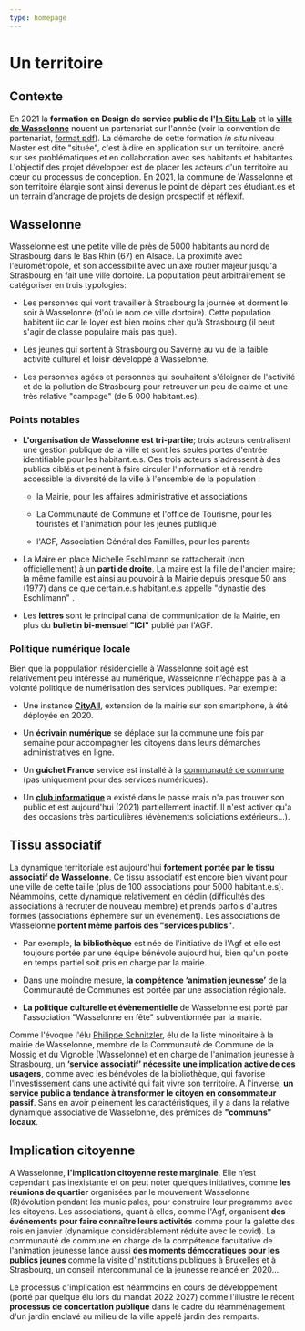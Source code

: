 ```yaml
---
type: homepage
---
```


# Un territoire

## Contexte

En 2021 la **formation en Design de service public de l'[In Situ Lab](https://www.lyceelecorbusier.eu/dsaa/)** et la **[ville de Wasselonne](https://www.wasselonne.fr/)** nouent un partenariat sur l'année (voir la convention de partenariat, [format pdf](/media/Convention_ISLxWasselonne.pdf)). La démarche de cette formation *in situ* niveau Master est dite "située", c'est à dire en application sur un territoire, ancré sur ses problématiques et en collaboration avec ses habitants et habitantes. L'objectif des projet développer est de placer les acteurs d'un territoire au cœur du processus de conception. En 2021, la commune de Wasselonne et son territoire élargie sont ainsi devenus le point de départ ces étudiant.es et un terrain d’ancrage de projets de design prospectif et réflexif.

## Wasselonne

Wasselonne est une petite ville de près de 5000 habitants au nord de Strasbourg dans le Bas Rhin (67) en Alsace. La proximité avec l'eurométropole, et son accessibilité avec un axe routier majeur jusqu'a Strasbourg en fait une ville dortoire. La popultation peut arbitrairement se catégoriser en trois typologies:

- Les personnes qui vont travailler à Strasbourg la journée et dorment le soir à Wasselonne (d'où le nom de ville dortoire). Cette population habitent iic car le loyer est bien moins cher qu'à Strasbourg (il peut s'agir de classe populaire mais pas que).
  
- Les jeunes qui sortent à Strasbourg ou Saverne au vu de la faible activité culturel et loisir développé à Wasselonne.
  
- Les personnes agées et personnes qui souhaitent s'éloigner de l'activité et de la pollution de Strasbourg pour retrouver un peu de calme et une très relative "campage" (de 5 000 habitant.es).
  

### Points notables

- **L'organisation de Wasselonne est tri-partite**; trois acteurs centralisent une gestion publique de la ville et sont les seules portes d'entrée identifiable pour les habitant.e.s. Ces trois acteurs s'adressent à des publics ciblés et peinent à faire circuler l'information et à rendre accessible la diversité de la ville à l'ensemble de la population :
  
  - la Mairie, pour les affaires administrative et associations
    
  - La Communauté de Commune et l'office de Tourisme, pour les touristes et l'animation pour les jeunes publique
    
  - l'AGF, Association Général des Familles, pour les parents
  
- La Maire en place Michelle Eschlimann se rattacherait (non officiellement) à un **parti de droite**. La maire est la fille de l'ancien maire; la même famille est ainsi au pouvoir à la Mairie depuis presque 50 ans (1977) dans ce que certain.e.s habitant.e.s appelle "dynastie des Eschlimann" .
  
- Les **lettres** sont le principal canal de communication de la Mairie, en plus du **bulletin bi-mensuel "ICI"** publié par l'AGF.
  

### Politique numérique locale

Bien que la poppulation résidencielle à Wasselonne soit agé est relativement peu intéressé au numérique, Wasselonne n’échappe pas à la volonté politique de numérisation des services publiques. Par exemple:

- Une instance [**CityAll**](https://www.smartphone.lumiplan.com/solutions/cityall-application/), extension de la mairie sur son smartphone, à été déployée en 2020.
  
- Un **écrivain numérique** se déplace sur la commune une fois par semaine pour accompagner les citoyens dans leurs démarches administratives en ligne.
  
- Un **guichet France** service est installé à la [communauté de commune](https://www.mossigvignoble.fr) (pas uniquement pour des services numériques).
  
- Un **[club informatique](http://clubinfow.free.fr/)** a existé dans le passé mais n'a pas trouver son public et est aujourd'hui (2021) partiellement inactif. Il n'est activer qu'a des occasions très particulières (évènements soliciations extérieurs...).

## Tissu associatif

La dynamique territoriale est aujourd'hui **fortement portée par le tissu associatif de Wasselonne**. Ce tissu associatif est encore bien vivant pour une ville de cette taille (plus de 100 associations pour 5000 habitant.e.s). Néammoins, cette dynamique relativement en déclin (difficultés des associations à recruter de nouveau membre) et prends parfois d'autres formes (associations éphémère sur un évènement).
Les associations de Wasselonne **portent même parfois des "services publics"**.

- Par exemple, **la bibliothèque** est née de l'initiative de l'Agf et elle est toujours portée par une équipe bénévole aujourd'hui, bien qu'un poste en temps partiel soit pris en charge par la mairie.
  
- Dans une moindre mesure, **la compétence ‘animation jeunesse’** de la Communauté de Communes est portée par une association régionale.
  
- **La politique culturelle et évènementielle** de Wasselonne est porté par l'association "Wasselonne en fête" subventionnée par la mairie.
  
Comme l'évoque l'élu [Philippe Schnitzler](/interviews/Phillipe_Schnitzler), élu de la liste minoritaire à la mairie de Wasselonne, membre de la Communauté de Commune de la Mossig et du Vignoble (Wasselonne) et en charge de l'animation jeunesse à Strasbourg, un **‘service associatif’ nécessite une implication active de ces usagers**, comme avec les bénévoles de la bibliothèque, qui favorise l'investissement dans une activité qui fait vivre son territoire. A l'inverse, **un service public a tendance à transformer le citoyen en consommateur passif**. Sans en avoir pleinement les caractéristiques, il y a dans la relative dynamique associative de Wasselonne, des prémices de **"communs" locaux**.

## Implication citoyenne

A Wasselonne, **l'implication citoyenne reste marginale**. Elle n’est cependant pas inexistante et on peut noter quelques initiatives, comme **les réunions de quartier** organisées par le mouvement Wasselonne (R)évolution pendant les municipales, pour construire leur programme avec les citoyens. Les associations, quant à elles, comme l'Agf, organisent **des événements pour faire connaître leurs activités** comme pour la galette des rois en janvier (dynamique considérablement réduite avec le covid). La communauté de commune en charge de la compétence facultative de l'animation jeunesse lance aussi **des moments démocratiques pour les publics jeunes** comme la visite d'institutions publiques à Bruxelles et à Strasbourg, un conseil intercommunal de la jeunesse relancé en 2020...

Le processus d'implication est néammoins en cours de développement (porté par quelque élu lors du mandat 2022 2027) comme l'illustre le récent **processus de concertation publique** dans le cadre du réamménagement d'un jardin enclavé au milieu de la ville appelé jardin des remparts.